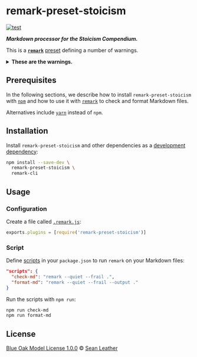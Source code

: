 # remark-preset-stoicism

<!-- Badges -->

[![test][test-badge]][test]

<!-- Brief description -->

_**Markdown processor for the Stoicism Compendium.**_

This is a [**`remark`**][remark] [preset][] defining a number of warnings.

<details>
<summary><strong>These are the warnings.</strong></summary>

Each of these plugins is configured to emit a warning for the issue mentioned:

<!-- Keep these sorted alphabetically. -->

| Plugin                                              | Issue                                                   |
| --------------------------------------------------- | ------------------------------------------------------- |
| [`remark-lint-blockquote-indentation`][]            | Block quote indentation spaces ≠ 2                      |
| [`remark-lint-checkbox-character-style`][]          | Check box not `x` for checked, ` ` for unchecked        |
| [`remark-lint-code-block-style`][]                  | Code block not fenced                                   |
| [`remark-lint-definition-case`][]                   | Definitions not lowercase                               |
| [`remark-lint-definition-spacing`][]                | Consecutive spaces in definitions                       |
| [`remark-lint-emphasis-marker`][]                   | Emphasis marker not `_`                                 |
| [`remark-lint-fenced-code-flag`][]                  | Fenced code flag not provided                           |
| [`remark-lint-fenced-code-marker`][]                | Fenced code marker not \`\`\`                           |
| [`remark-lint-file-extension`][]                    | File name without extension `.md`                       |
| [`remark-lint-final-definition`][]                  | Definitions not at end of file                          |
| [`remark-lint-final-newline`][]                     | Missing `\n` at end of file                             |
| [`remark-lint-hard-break-spaces`][]                 | Spaces for a [hard line break][md-hard-line-breaks] > 2 |
| [`remark-lint-heading-increment`][]                 | Heading level increments > 1                            |
| [`remark-lint-heading-style`][]                     | Heading not [ATX][md-atx-headings]                      |
| [`remark-lint-linebreak-style`][]                   | End-of-line character not `\n` (as in Unix)             |
| [`remark-lint-link-title-style`][]                  | Link title not using `"`                                |
| [`remark-lint-list-item-bullet-indent`][]           | Indented list item bullets                              |
| [`remark-lint-list-item-content-indent`][]          | Mixed indentation in list item content                  |
| [`remark-lint-list-item-indent`][]                  | Spaces after list bullet ≠ 1                            |
| [`remark-lint-maximum-line-length`][]               | Lines longer than 80 characters                         |
| [`remark-lint-no-auto-link-without-protocol`][]     | [Autolinks][md-autolinks] without protocol              |
| [`remark-lint-no-blockquote-without-marker`][]      | Blank lines without `>` in block quote                  |
| [`remark-lint-no-consecutive-blank-lines`][]        | Consecutive blank lines                                 |
| [`remark-lint-no-duplicate-defined-urls`][]         | Duplicate definition URLs                               |
| [`remark-lint-no-duplicate-definitions`][]          | Duplicate definitions                                   |
| [`remark-lint-no-duplicate-headings`][]             | Duplicate headings                                      |
| [`remark-lint-no-empty-url`][]                      | Empty URLs                                              |
| [`remark-lint-no-file-name-articles`][]             | File name starts with an article                        |
| [`remark-lint-no-file-name-consecutive-dashes`][]   | File name contains consecutive dashes                   |
| [`remark-lint-no-file-name-irregular-characters`][] | File name contains “irregular” characters               |
| [`remark-lint-no-file-name-mixed-case`][]           | File name uses mixed uppercase and lowercase characters |
| [`remark-lint-no-file-name-outer-dashes`][]         | File name contains initial or final dashes              |
| [`remark-lint-no-heading-content-indent`][]         | Indented heading text                                   |
| [`remark-lint-no-inline-padding`][]                 | Padded content for emphasis, strong, etc.               |
| [`remark-lint-no-literal-urls`][]                   | Literal URLs                                            |
| [`remark-lint-no-multiple-toplevel-headings`][]     | Level 1 headings (`#`) > 1                              |
| [`remark-lint-no-reference-like-url`][]             | References match URLs                                   |
| [`remark-lint-no-shell-dollars`][]                  | Shell code starts with `$`                              |
| [`remark-lint-no-shortcut-reference-image`][]       | [Shortcut][md-shortcut] reference images                |
| [`remark-lint-no-shortcut-reference-link`][]        | [Shortcut][md-shortcut] reference links                 |
| [`remark-lint-no-table-indentation`][]              | Indented tables                                         |
| [`remark-lint-no-tabs`][]                           | Tabs used for indentation                               |
| [`remark-lint-no-undefined-references`][]           | References to undefined definitions                     |
| [`remark-lint-no-unused-definitions`][]             | Unused definitions                                      |
| [`remark-lint-ordered-list-marker-style`][]         | Ordered list marker not using `.`                       |
| [`remark-lint-ordered-list-marker-value`][]         | Ordered lists with non-incrementing marker values       |
| [`remark-lint-rule-style`][]                        | Rule style not `---`                                    |
| [`remark-lint-strong-marker`][]                     | Strong emphasis marker not `*`                          |
| [`remark-lint-table-cell-padding`][]                | Table cell not padded                                   |
| [`remark-lint-table-pipe-alignment`][]              | Unaligned tables                                        |
| [`remark-lint-table-pipes`][]                       | Table row not fenced with pipes                         |
| [`remark-lint-unordered-list-marker-style`][]       | Unordered list marker not `*`                           |
| [`remark-validate-links`][]                         | Invalid link or image to local files and headings       |

These plugins were considered and rejected:

<!-- Keep these sorted alphabetically. -->

| Plugin                                   | Issue                                                                        |
| ---------------------------------------- | ---------------------------------------------------------------------------- |
| [`remark-lint-maximum-heading-length`][] | Headings too long. We don’t want to put a limit on headings.                 |
| [`remark-lint-no-emphasis-as-heading`][] | Emphasis or strong emphasis used as heading. Sometimes, that’s what we want. |
| [`remark-lint-no-heading-punctuation`][] | Heading ends with punctuation. We sometimes want punctuation.                |

We also use [`remark-retext`][] with [`retext-preset-stoicism`][] for text
warnings and spellchecking.

</details>

<!-- Sections -->

## Prerequisites

In the following sections, we describe how to install `remark-preset-stoicism`
with [`npm`][npm-cli] and how to use it with [`remark`][remark-cli] to check and
format Markdown files.

Alternatives include [`yarn`][yarn] instead of `npm`.

## Installation

Install `remark-preset-stoicism` and other dependencies as a [development
dependency][npm-dependencies]:

```sh
npm install --save-dev \
  remark-preset-stoicism \
  remark-cli
```

## Usage

### Configuration

Create a file called [`.remark.js`][unified-engine-config]:

```js
exports.plugins = [require('remark-preset-stoicism')]
```

### Script

Define [scripts][npm-run-script] in your `package.json` to run `remark` on your
Markdown files:

```json
"scripts": {
  "check-md": "remark --quiet --frail .",
  "format-md": "remark --quiet --frail --output ."
}
```

Run the scripts with `npm run`:

```sh
npm run check-md
npm run format-md
```

## License

[Blue Oak Model License 1.0.0][license] © [Sean Leather][author]

<!-- Definitions, sorted alphabetically -->

[`remark-lint-blockquote-indentation`]: https://github.com/remarkjs/remark-lint/tree/master/packages/remark-lint-blockquote-indentation
[`remark-lint-checkbox-character-style`]: https://github.com/remarkjs/remark-lint/tree/master/packages/remark-lint-checkbox-character-style
[`remark-lint-code-block-style`]: https://github.com/remarkjs/remark-lint/tree/master/packages/remark-lint-code-block-style
[`remark-lint-definition-case`]: https://github.com/remarkjs/remark-lint/tree/master/packages/remark-lint-definition-case
[`remark-lint-definition-spacing`]: https://github.com/remarkjs/remark-lint/tree/master/packages/remark-lint-definition-spacing
[`remark-lint-emphasis-marker`]: https://github.com/remarkjs/remark-lint/tree/master/packages/remark-lint-emphasis-marker
[`remark-lint-fenced-code-flag`]: https://github.com/remarkjs/remark-lint/tree/master/packages/remark-lint-fenced-code-flag
[`remark-lint-fenced-code-marker`]: https://github.com/remarkjs/remark-lint/tree/master/packages/remark-lint-fenced-code-marker
[`remark-lint-file-extension`]: https://github.com/remarkjs/remark-lint/tree/master/packages/remark-lint-file-extension
[`remark-lint-final-definition`]: https://github.com/remarkjs/remark-lint/tree/master/packages/remark-lint-final-definition
[`remark-lint-final-newline`]: https://github.com/remarkjs/remark-lint/tree/master/packages/remark-lint-final-newline
[`remark-lint-hard-break-spaces`]: https://github.com/remarkjs/remark-lint/tree/master/packages/remark-lint-hard-break-spaces
[`remark-lint-heading-increment`]: https://github.com/remarkjs/remark-lint/tree/master/packages/remark-lint-heading-increment
[`remark-lint-heading-style`]: https://github.com/remarkjs/remark-lint/tree/master/packages/remark-lint-heading-style
[`remark-lint-linebreak-style`]: https://github.com/remarkjs/remark-lint/tree/master/packages/remark-lint-linebreak-style
[`remark-lint-link-title-style`]: https://github.com/remarkjs/remark-lint/tree/master/packages/remark-lint-link-title-style
[`remark-lint-list-item-bullet-indent`]: https://github.com/remarkjs/remark-lint/tree/master/packages/remark-lint-list-item-bullet-indent
[`remark-lint-list-item-content-indent`]: https://github.com/remarkjs/remark-lint/tree/master/packages/remark-lint-list-item-content-indent
[`remark-lint-list-item-indent`]: https://github.com/remarkjs/remark-lint/tree/master/packages/remark-lint-list-item-indent
[`remark-lint-maximum-heading-length`]: https://github.com/remarkjs/remark-lint/tree/master/packages/remark-lint-maximum-heading-length
[`remark-lint-maximum-line-length`]: https://github.com/remarkjs/remark-lint/tree/master/packages/remark-lint-maximum-line-length
[`remark-lint-no-auto-link-without-protocol`]: https://github.com/remarkjs/remark-lint/tree/master/packages/remark-lint-no-auto-link-without-protocol
[`remark-lint-no-blockquote-without-marker`]: https://github.com/remarkjs/remark-lint/tree/master/packages/remark-lint-no-blockquote-without-marker
[`remark-lint-no-consecutive-blank-lines`]: https://github.com/remarkjs/remark-lint/tree/master/packages/remark-lint-no-consecutive-blank-lines
[`remark-lint-no-duplicate-defined-urls`]: https://github.com/remarkjs/remark-lint/tree/master/packages/remark-lint-no-duplicate-defined-urls
[`remark-lint-no-duplicate-definitions`]: https://github.com/remarkjs/remark-lint/tree/master/packages/remark-lint-no-duplicate-definitions
[`remark-lint-no-duplicate-headings`]: https://github.com/remarkjs/remark-lint/tree/master/packages/remark-lint-no-duplicate-headings
[`remark-lint-no-emphasis-as-heading`]: https://github.com/remarkjs/remark-lint/tree/master/packages/remark-lint-no-emphasis-as-heading
[`remark-lint-no-empty-url`]: https://github.com/remarkjs/remark-lint/tree/master/packages/remark-lint-no-empty-url
[`remark-lint-no-file-name-articles`]: https://github.com/remarkjs/remark-lint/tree/master/packages/remark-lint-no-file-name-articles
[`remark-lint-no-file-name-consecutive-dashes`]: https://github.com/remarkjs/remark-lint/tree/master/packages/remark-lint-no-file-name-consecutive-dashes
[`remark-lint-no-file-name-irregular-characters`]: https://github.com/remarkjs/remark-lint/tree/master/packages/remark-lint-no-file-name-irregular-characters
[`remark-lint-no-file-name-mixed-case`]: https://github.com/remarkjs/remark-lint/tree/master/packages/remark-lint-no-file-name-mixed-case
[`remark-lint-no-file-name-outer-dashes`]: https://github.com/remarkjs/remark-lint/tree/master/packages/remark-lint-no-file-name-outer-dashes
[`remark-lint-no-heading-content-indent`]: https://github.com/remarkjs/remark-lint/tree/master/packages/remark-lint-no-heading-content-indent
[`remark-lint-no-heading-punctuation`]: https://github.com/remarkjs/remark-lint/tree/master/packages/remark-lint-no-heading-punctuation
[`remark-lint-no-inline-padding`]: https://github.com/remarkjs/remark-lint/tree/master/packages/remark-lint-no-inline-padding
[`remark-lint-no-literal-urls`]: https://github.com/remarkjs/remark-lint/tree/master/packages/remark-lint-no-literal-urls
[`remark-lint-no-multiple-toplevel-headings`]: https://github.com/remarkjs/remark-lint/tree/master/packages/remark-lint-no-multiple-toplevel-headings
[`remark-lint-no-reference-like-url`]: https://github.com/remarkjs/remark-lint/tree/master/packages/remark-lint-no-reference-like-url
[`remark-lint-no-shell-dollars`]: https://github.com/remarkjs/remark-lint/tree/master/packages/remark-lint-no-shell-dollars
[`remark-lint-no-shortcut-reference-image`]: https://github.com/remarkjs/remark-lint/tree/master/packages/remark-lint-no-shortcut-reference-image
[`remark-lint-no-shortcut-reference-link`]: https://github.com/remarkjs/remark-lint/tree/master/packages/remark-lint-no-shortcut-reference-link
[`remark-lint-no-table-indentation`]: https://github.com/remarkjs/remark-lint/tree/master/packages/remark-lint-no-table-indentation
[`remark-lint-no-tabs`]: https://github.com/remarkjs/remark-lint/tree/master/packages/remark-lint-no-tabs
[`remark-lint-no-undefined-references`]: https://github.com/remarkjs/remark-lint/tree/master/packages/remark-lint-no-undefined-references
[`remark-lint-no-unused-definitions`]: https://github.com/remarkjs/remark-lint/tree/master/packages/remark-lint-no-unused-definitions
[`remark-lint-ordered-list-marker-style`]: https://github.com/remarkjs/remark-lint/tree/master/packages/remark-lint-ordered-list-marker-style
[`remark-lint-ordered-list-marker-value`]: https://github.com/remarkjs/remark-lint/tree/master/packages/remark-lint-ordered-list-marker-value
[`remark-lint-rule-style`]: https://github.com/remarkjs/remark-lint/tree/master/packages/remark-lint-rule-style
[`remark-lint-strong-marker`]: https://github.com/remarkjs/remark-lint/tree/master/packages/remark-lint-strong-marker
[`remark-lint-table-cell-padding`]: https://github.com/remarkjs/remark-lint/tree/master/packages/remark-lint-table-cell-padding
[`remark-lint-table-pipe-alignment`]: https://github.com/remarkjs/remark-lint/tree/master/packages/remark-lint-table-pipe-alignment
[`remark-lint-table-pipes`]: https://github.com/remarkjs/remark-lint/tree/master/packages/remark-lint-table-pipes
[`remark-lint-unordered-list-marker-style`]: https://github.com/remarkjs/remark-lint/tree/master/packages/remark-lint-unordered-list-marker-style
[`remark-retext`]: https://github.com/remarkjs/remark-retext
[`remark-validate-links`]: https://github.com/remarkjs/remark-validate-links
[`retext-preset-stoicism`]: https://github.com/stoicism-compendium/retext-preset-stoicism
[author]: https://github.com/spl
[license]: ./license.md
[md-atx-headings]: https://spec.commonmark.org/0.29/#atx-headings
[md-autolinks]: https://spec.commonmark.org/0.29/#autolinks
[md-hard-line-breaks]: https://spec.commonmark.org/0.29/#hard-line-breaks
[md-shortcut]: https://spec.commonmark.org/0.29/#shortcut-reference-link
[npm-cli]: https://docs.npmjs.com/cli/install
[npm-dependencies]: https://docs.npmjs.com/specifying-dependencies-and-devdependencies-in-a-package-json-file
[npm-run-script]: https://docs.npmjs.com/cli/run-script
[preset]: https://github.com/unifiedjs/unified#preset
[remark-cli]: https://github.com/remarkjs/remark/tree/master/packages/remark-cli
[remark]: https://github.com/remarkjs/remark
[test-badge]: https://github.com/stoicism-compendium/remark-preset-stoicism/workflows/test/badge.svg
[test]: https://github.com/stoicism-compendium/remark-preset-stoicism/actions?query=workflow%3Atest
[unified-engine-config]: https://github.com/unifiedjs/unified-engine/blob/main/doc/configure.md
[yarn]: https://yarnpkg.com/
